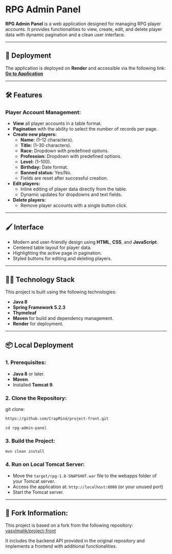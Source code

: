 # RPG Admin Panel

**RPG Admin Panel** is a web application designed for managing RPG player accounts. It provides functionalities to view, create, edit, and delete player data with dynamic pagination and a clean user interface.

---

## 🚀 Deployment

The application is deployed on **Render** and accessible via the following link:  
[**Go to Application**](https://rpg-admin-panel-gij2.onrender.com)

---

## 🛠 Features

### Player Account Management:
- **View** all player accounts in a table format.
- **Pagination** with the ability to select the number of records per page.
- **Create new players:**
  - **Name:** (1–12 characters).
  - **Title:** (1–30 characters).
  - **Race:** Dropdown with predefined options.
  - **Profession:** Dropdown with predefined options.
  - **Level:** (1–100).
  - **Birthday:** Date format.
  - **Banned status:** Yes/No.
  - Fields are reset after successful creation.
- **Edit players:**  
  - Inline editing of player data directly from the table.
  - Dynamic updates for dropdowns and text fields.
- **Delete players:**  
  - Remove player accounts with a single button click.

---

## 🖌 Interface

- Modern and user-friendly design using **HTML**, **CSS**, and **JavaScript**.
- Centered table layout for player data.
- Highlighting the active page in pagination.
- Styled buttons for editing and deleting players.

---

## 🧑‍💻 Technology Stack

This project is built using the following technologies:
- **Java 8**
- **Spring Framework 5.2.3**
- **Thymeleaf**
- **Maven** for build and dependency management.
- **Render** for deployment.

---

## 📦 Local Deployment

### 1. Prerequisites:
- **Java 8** or later.
- **Maven**.
- Installed **Tomcat 9**.

### 2. Clone the Repository:
git clone:
```bash
https://github.com/CrapMind/project-front.git
```
`cd rpg-admin-panel`

### 3. Build the Project:
`mvn clean install`
### 4. Run on Local Tomcat Server:
- Move the `target/rpg-1.0-SNAPSHOT.war` file to the webapps folder of your Tomcat server.
- Access the application at: `http://localhost:8080` (or your unused port)
- Start the Tomcat server.

---

## 🌟 Fork Information:
This project is based on a fork from the following repository:
[vasylmalik/project-front](https://github.com/vasylmalik/project-front.git)

It includes the backend API provided in the original repository and implements a frontend with additional functionalities.
